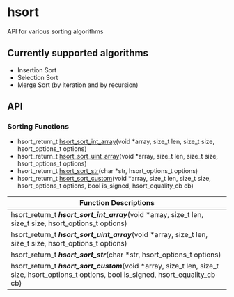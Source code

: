 # hsort
API for various sorting algorithms

## Currently supported algorithms
* Insertion Sort
* Selection Sort
* Merge Sort (by iteration and by recursion)

## API

### Sorting Functions
* hsort_return_t [hsort_sort_int_array](hsort_sort_int_array)(void *array, size_t len, size_t size, hsort_options_t options)
* hsort_return_t [hsort_sort_uint_array](hsort_sort_uint_array)(void *array, size_t len, size_t size, hsort_options_t options)
* hsort_return_t [hsort_sort_str](hsort_sort_str)(char *str, hsort_options_t options)
* hsort_return_t [hsort_sort_custom](hsort_sort_custom)(void *array, size_t len, size_t size, hsort_options_t options, bool is_signed, hsort_equality_cb cb)

| Function Descriptions
| --------------------------
| hsort_return_t ***hsort_sort_int_array***(void *array, size_t len, size_t size, hsort_options_t options)
| hsort_return_t ***hsort_sort_uint_array***(void *array, size_t len, size_t size, hsort_options_t options)
| hsort_return_t ***hsort_sort_str***(char *str, hsort_options_t options)
| hsort_return_t ***hsort_sort_custom***(void *array, size_t len, size_t size, hsort_options_t options, bool is_signed, hsort_equality_cb cb)
